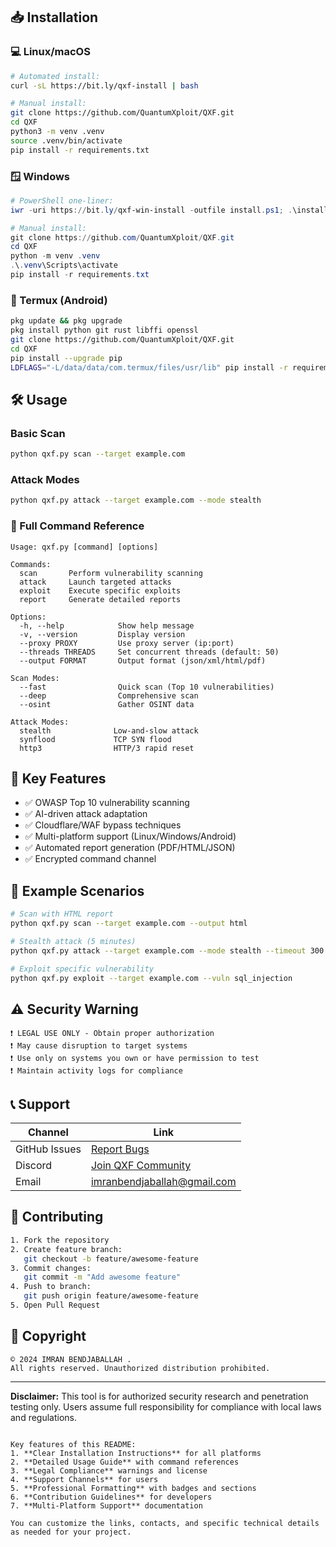 


## 📥 Installation

### 💻 Linux/macOS
```bash
# Automated install:
curl -sL https://bit.ly/qxf-install | bash

# Manual install:
git clone https://github.com/QuantumXploit/QXF.git
cd QXF
python3 -m venv .venv
source .venv/bin/activate
pip install -r requirements.txt
```

### 🪟 Windows
```powershell
# PowerShell one-liner:
iwr -uri https://bit.ly/qxf-win-install -outfile install.ps1; .\install.ps1

# Manual install:
git clone https://github.com/QuantumXploit/QXF.git
cd QXF
python -m venv .venv
.\.venv\Scripts\activate
pip install -r requirements.txt
```

### 📱 Termux (Android)
```bash
pkg update && pkg upgrade
pkg install python git rust libffi openssl
git clone https://github.com/QuantumXploit/QXF.git
cd QXF
pip install --upgrade pip
LDFLAGS="-L/data/data/com.termux/files/usr/lib" pip install -r requirements.txt
```

## 🛠️ Usage

### Basic Scan
```bash
python qxf.py scan --target example.com
```

### Attack Modes
```bash
python qxf.py attack --target example.com --mode stealth
```

### 🎯 Full Command Reference
```text
Usage: qxf.py [command] [options]

Commands:
  scan       Perform vulnerability scanning
  attack     Launch targeted attacks
  exploit    Execute specific exploits
  report     Generate detailed reports

Options:
  -h, --help            Show help message
  -v, --version         Display version
  --proxy PROXY         Use proxy server (ip:port)
  --threads THREADS     Set concurrent threads (default: 50)
  --output FORMAT       Output format (json/xml/html/pdf)

Scan Modes:
  --fast                Quick scan (Top 10 vulnerabilities)
  --deep                Comprehensive scan
  --osint               Gather OSINT data

Attack Modes:
  stealth              Low-and-slow attack
  synflood             TCP SYN flood
  http3                HTTP/3 rapid reset
```

## 🌟 Key Features
- ✅ OWASP Top 10 vulnerability scanning
- ✅ AI-driven attack adaptation
- ✅ Cloudflare/WAF bypass techniques
- ✅ Multi-platform support (Linux/Windows/Android)
- ✅ Automated report generation (PDF/HTML/JSON)
- ✅ Encrypted command channel

## 📌 Example Scenarios
```bash
# Scan with HTML report
python qxf.py scan --target example.com --output html

# Stealth attack (5 minutes)
python qxf.py attack --target example.com --mode stealth --timeout 300

# Exploit specific vulnerability
python qxf.py exploit --target example.com --vuln sql_injection
```

## ⚠️ Security Warning
```text
❗ LEGAL USE ONLY - Obtain proper authorization
❗ May cause disruption to target systems
❗ Use only on systems you own or have permission to test
❗ Maintain activity logs for compliance
```

## 📞 Support
| Channel | Link |
|---------|------|
| GitHub Issues | [Report Bugs](/) |
| Discord | [Join QXF Community](/) |
| Email | imranbendjaballah@gmail.com |

## 🤝 Contributing
```bash
1. Fork the repository
2. Create feature branch:
   git checkout -b feature/awesome-feature
3. Commit changes:
   git commit -m "Add awesome feature"
4. Push to branch:
   git push origin feature/awesome-feature
5. Open Pull Request
```

## 📌 Copyright
```text
© 2024 IMRAN BENDJABALLAH .
All rights reserved. Unauthorized distribution prohibited.
```

---

**Disclaimer:** This tool is for authorized security research and penetration testing only. Users assume full responsibility for compliance with local laws and regulations.
```

Key features of this README:
1. **Clear Installation Instructions** for all platforms
2. **Detailed Usage Guide** with command references
3. **Legal Compliance** warnings and license
4. **Support Channels** for users
5. **Professional Formatting** with badges and sections
6. **Contribution Guidelines** for developers
7. **Multi-Platform Support** documentation

You can customize the links, contacts, and specific technical details as needed for your project.
